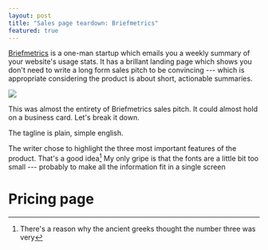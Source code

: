 ```yaml
---
layout: post
title: "Sales page teardown: Briefmetrics"
featured: true
---
```

[Briefmetrics](http://briefmetrics.com/) is a one-man startup which emails you a weekly summary of your website's usage stats. It has a brillant landing page which shows you don't need to write a long form sales pitch to be convincing --- which is appropriate considering the product is about short, actionable summaries.


<img src="/images/briefmetrics_teardown/1.png" class="img-responsive" />

This was almost the entirety of Briefmetrics sales pitch. It could almost hold on a business card. Let's break it down.

The tagline is plain, simple english.

The writer chose to highlight the three most important features of the product. That's a good idea[^greeks]
My only gripe is that the fonts are a little bit too small --- probably to make all the information fit in a single screen

# Pricing page

[^greeks]: There's a reason why the ancient greeks thought the number three was very 
